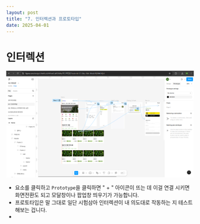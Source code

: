 ```yaml
---
layout: post
title: "7. 인터렉션과 프로토타입"
date: 2025-04-01
---
```


# 인터렉션

<div style="text-align: center;">
	<img src="/사진들/피그마/인터렉션과 프로토타입.png" alt="alt text" />
</div>

- 요소를 클릭하고 ```Prototype```을 클릭하면 " + " 아이콘이 뜨는 데 이걸 연결 시키면 화면전환도 되고 모달창이나 팝업창 띄우기가 가능합니다.
- 프로토타입은 말 그대로 일단 시험삼아 인터렉션이 내 의도대로 작동하는 지 테스트 해보는 겁니다.
- 
<br>

